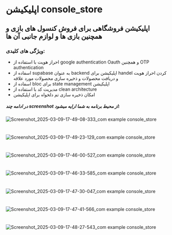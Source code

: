 # اپلیکیشن console_store

## اپلیکیشن فروشگاهی برای فروش کنسول های بازی و همچنین بازی ها و لوازم جانبی آن ها 

### ویژگی های کلیدی:

- احراز هویت با استفاده از google authentication Oauth و همچنین OTP authentication
- اسفاده از supabase به عنوان backend اپلیکیشن برای handel کردن احراز هویت و دریافت محصولات و ذخیره سازی محصولات مورد علاقه
- اسفاده از bloc برای state management اپلیکیشن
- مدیریت کد با استفاده از clean architecture
- امکان ذخیره سازی تم دلخواه برای اپلیکیشن



##### در ادامه چند screenshot از محیط برنامه به شما ارایه میشود:
![Screenshot_2025-03-09-17-49-08-333_com example console_store](https://github.com/user-attachments/assets/7833c373-870b-43ef-b631-cb60571dc5e2)
#
![Screenshot_2025-03-09-17-49-23-129_com example console_store](https://github.com/user-attachments/assets/c7b4da30-fb9f-4bb1-bec4-409f3a875e4b)
#
![Screenshot_2025-03-09-17-46-00-527_com example console_store](https://github.com/user-attachments/assets/b98c5469-7c70-4bf9-876c-093712837f55)
#
![Screenshot_2025-03-09-17-46-33-585_com example console_store](https://github.com/user-attachments/assets/51d53ef9-f04d-4df4-bf40-a03e6fe64778)
#
![Screenshot_2025-03-09-17-47-30-047_com example console_store](https://github.com/user-attachments/assets/d8915f3e-3b70-4cb5-9369-800a45ee3c71)
#
![Screenshot_2025-03-09-17-47-41-566_com example console_store](https://github.com/user-attachments/assets/ffb503ed-11e2-4d63-997c-aaafcecb3c3a)
#
![Screenshot_2025-03-09-17-48-27-543_com example console_store](https://github.com/user-attachments/assets/dd99c8bf-fefe-428b-be41-9cbdb357417a)









